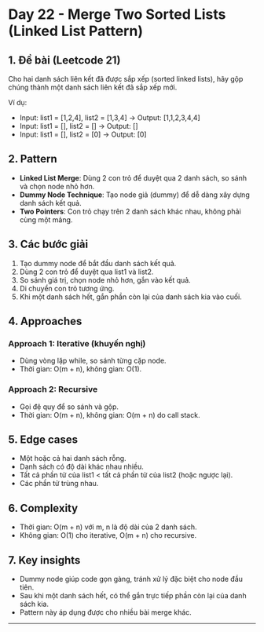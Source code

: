 # Day 22 - Merge Two Sorted Lists (Linked List Pattern)

## 1. Đề bài (Leetcode 21)
Cho hai danh sách liên kết đã được sắp xếp (sorted linked lists), hãy gộp chúng thành một danh sách liên kết đã sắp xếp mới.

Ví dụ:
- Input: list1 = [1,2,4], list2 = [1,3,4] → Output: [1,1,2,3,4,4]
- Input: list1 = [], list2 = [] → Output: []
- Input: list1 = [], list2 = [0] → Output: [0]

## 2. Pattern
- **Linked List Merge**: Dùng 2 con trỏ để duyệt qua 2 danh sách, so sánh và chọn node nhỏ hơn.
- **Dummy Node Technique**: Tạo node giả (dummy) để dễ dàng xây dựng danh sách kết quả.
- **Two Pointers**: Con trỏ chạy trên 2 danh sách khác nhau, không phải cùng một mảng.

## 3. Các bước giải
1. Tạo dummy node để bắt đầu danh sách kết quả.
2. Dùng 2 con trỏ để duyệt qua list1 và list2.
3. So sánh giá trị, chọn node nhỏ hơn, gắn vào kết quả.
4. Di chuyển con trỏ tương ứng.
5. Khi một danh sách hết, gắn phần còn lại của danh sách kia vào cuối.

## 4. Approaches
### Approach 1: Iterative (khuyến nghị)
- Dùng vòng lặp while, so sánh từng cặp node.
- Thời gian: O(m + n), không gian: O(1).

### Approach 2: Recursive
- Gọi đệ quy để so sánh và gộp.
- Thời gian: O(m + n), không gian: O(m + n) do call stack.

## 5. Edge cases
- Một hoặc cả hai danh sách rỗng.
- Danh sách có độ dài khác nhau nhiều.
- Tất cả phần tử của list1 < tất cả phần tử của list2 (hoặc ngược lại).
- Các phần tử trùng nhau.

## 6. Complexity
- Thời gian: O(m + n) với m, n là độ dài của 2 danh sách.
- Không gian: O(1) cho iterative, O(m + n) cho recursive.

## 7. Key insights
- Dummy node giúp code gọn gàng, tránh xử lý đặc biệt cho node đầu tiên.
- Sau khi một danh sách hết, có thể gắn trực tiếp phần còn lại của danh sách kia.
- Pattern này áp dụng được cho nhiều bài merge khác.

---